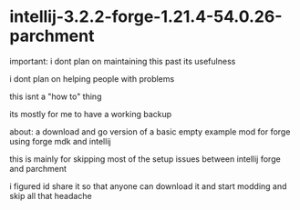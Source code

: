 # intellij-3.2.2-forge-1.21.4-54.0.26-parchment

important:
i dont plan on maintaining this past its usefulness

i dont plan on helping people with problems

this isnt a "how to" thing

its mostly for me to have a working backup



about:
a download and go version of a basic empty example mod for forge using forge mdk and intellij

this is mainly for skipping most of the setup issues between intellij forge and parchment

i figured id share it so that anyone can download it and start modding and skip all that headache
